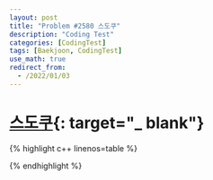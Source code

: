```yaml
---
layout: post
title: "Problem #2580 스도쿠"
description: "Coding Test"
categories: [CodingTest]
tags: [Baekjoon, CodingTest]
use_math: true
redirect_from:
  - /2022/01/03
---
```


# [스도쿠](https://www.acmicpc.net/problem/2580){: target="_ blank"}

{% highlight c++ linenos=table %} 

{% endhighlight %}
